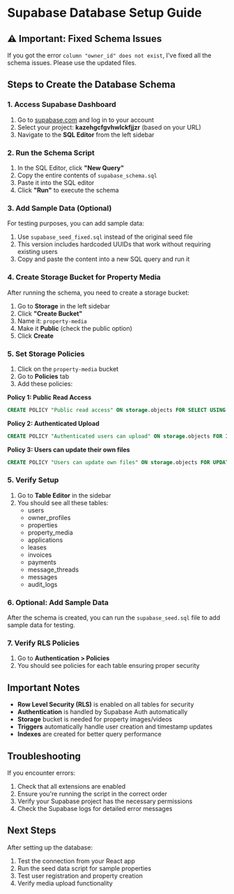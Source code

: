 # Supabase Database Setup Guide

## ⚠️ Important: Fixed Schema Issues

If you got the error `column "owner_id" does not exist`, I've fixed all the schema issues. Please use the updated files.

## Steps to Create the Database Schema

### 1. Access Supabase Dashboard
1. Go to [supabase.com](https://supabase.com) and log in to your account
2. Select your project: **kazehgcfgvhwlckfjjzr** (based on your URL)
3. Navigate to the **SQL Editor** from the left sidebar

### 2. Run the Schema Script
1. In the SQL Editor, click **"New Query"**
2. Copy the entire contents of `supabase_schema.sql` 
3. Paste it into the SQL editor
4. Click **"Run"** to execute the schema

### 3. Add Sample Data (Optional)
For testing purposes, you can add sample data:
1. Use `supabase_seed_fixed.sql` instead of the original seed file
2. This version includes hardcoded UUIDs that work without requiring existing users
3. Copy and paste the content into a new SQL query and run it

### 4. Create Storage Bucket for Property Media
After running the schema, you need to create a storage bucket:

1. Go to **Storage** in the left sidebar
2. Click **"Create Bucket"**
3. Name it: `property-media`
4. Make it **Public** (check the public option)
5. Click **Create**

### 5. Set Storage Policies
1. Click on the `property-media` bucket
2. Go to **Policies** tab
3. Add these policies:

**Policy 1: Public Read Access**
```sql
CREATE POLICY "Public read access" ON storage.objects FOR SELECT USING (bucket_id = 'property-media');
```

**Policy 2: Authenticated Upload**
```sql
CREATE POLICY "Authenticated users can upload" ON storage.objects FOR INSERT WITH CHECK (bucket_id = 'property-media' AND auth.role() = 'authenticated');
```

**Policy 3: Users can update their own files**
```sql
CREATE POLICY "Users can update own files" ON storage.objects FOR UPDATE USING (bucket_id = 'property-media' AND auth.uid()::text = (storage.foldername(name))[1]);
```

### 5. Verify Setup
1. Go to **Table Editor** in the sidebar
2. You should see all these tables:
   - users
   - owner_profiles
   - properties
   - property_media
   - applications
   - leases
   - invoices
   - payments
   - message_threads
   - messages
   - audit_logs

### 6. Optional: Add Sample Data
After the schema is created, you can run the `supabase_seed.sql` file to add sample data for testing.

### 7. Verify RLS Policies
1. Go to **Authentication > Policies**
2. You should see policies for each table ensuring proper security

## Important Notes

- **Row Level Security (RLS)** is enabled on all tables for security
- **Authentication** is handled by Supabase Auth automatically
- **Storage** bucket is needed for property images/videos
- **Triggers** automatically handle user creation and timestamp updates
- **Indexes** are created for better query performance

## Troubleshooting

If you encounter errors:
1. Check that all extensions are enabled
2. Ensure you're running the script in the correct order
3. Verify your Supabase project has the necessary permissions
4. Check the Supabase logs for detailed error messages

## Next Steps

After setting up the database:
1. Test the connection from your React app
2. Run the seed data script for sample properties
3. Test user registration and property creation
4. Verify media upload functionality
